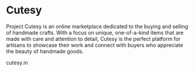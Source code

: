 # Cutesy
Project Cutesy is an online marketplace dedicated to the buying and selling of handmade crafts. With a focus on unique, one-of-a-kind items that are made with care and attention to detail, Cutesy is the perfect platform for artisans to showcase their work and connect with buyers who appreciate the beauty of handmade goods.

cutesy.in
